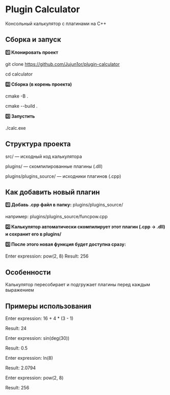 # Plugin Calculator
Консольный калькулятор с плагинами на C++

## Сборка и запуск
**1️⃣ Клонировать проект**

git clone https://github.com/Jujun1or/plugin-calculator

cd calculator

**2️⃣ Сборка (в корень проекта)**

cmake -B .

cmake --build .

**3️⃣ Запустить**

./calc.exe

## Структура проекта
src/ — исходный код калькулятора

plugins/ — скомпилированные плагины (.dll)

plugins/plugins_source/ — исходники плагинов (.cpp)

## Как добавить новый плагин
**1️⃣ Добавь .cpp файл в папку:**
plugins/plugins_source/

например:
plugins/plugins_source/funcpow.cpp

**2️⃣ Калькулятор автоматически скомпилирует этот плагин (.cpp → .dll) и сохранит его в plugins/**

**3️⃣ После этого новая функция будет доступна сразу:**

Enter expression: pow(2, 8)
Result: 256

## Особенности
Калькулятор пересобирает и подгружает плагины перед каждым выражением

## Примеры использования
Enter expression: 16 + 4 * (3 - 1)

Result: 24

Enter expression: sin(deg(30))

Result: 0.5

Enter expression: ln(8)

Result: 2.0794

Enter expression: pow(2, 8)

Result: 256
